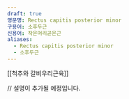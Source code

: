```yaml
---
draft: true
영문명: Rectus capitis posterior minor
구용어: 소후두근
신용어: 작은머리곧은근
aliases:
  - Rectus capitis posterior minor
  - 소후두근
---
```


[[척추와 갈비우리근육]]

// 설명이 추가될 예정입니다.
